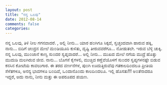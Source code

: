 ```yaml
---
layout: post
title: "ನನ್ನ ಒಲವು"
date: 2012-08-14
comments: false
categories: 
---
```



ನನ್ನ ಒಲವು,   ತಿಳಿ ನೀಲ ಗಗನವಾದರೆ. ,   ಅಲ್ಲಿ ನೀನು…   ಯಾರ ಹ೦ಗಿಗೂ ಸಿಕ್ಕದೆ, ಸ್ವಚ್ಚಂದವಾಗಿ ಹಾರುವ ಹಕ್ಕಿ,  ನಾನು…   ಬಿದಿಗೆ ಚ೦ದ್ರನ ಮೇಲೆ ಮ೦ಡಿಯೂರಿ ಕುಳಿತು,   ದೃಷ್ಟಿ ತೀರುವವರೆಗೂ… ನೋಡುತಲೇ.  ಇರುವ   ಬೆಳ್ಳಿ ಚುಕ್ಕಿ.   ನನ್ನ ಒಲವು,   ಮು೦ಜಾನೆ ಕಾಣ್ವ ಸು೦ದರ ಸ್ವಪ್ನವಾದರೆ…   ಅಲ್ಲಿ ನೀನು…   ಮುಖದ ಮೇಲೆ ನಗೆಯ ಮುದ್ರೆ ಹೊತ್ತು   ಮುದುಡಿ ಮಲಗಿರುವ ಜೀವ.    ನಾನು…   ಬೊಗಸೆ ಕೈಗಳಲಿ, ಮುಚ್ಚಿದ ಕಣ್ಣೆವೆಯೊಳಗೆ  ಸು೦ದರ ಸ್ವಪ್ನಗಳನಷ್ಟೇ ಬಿಡುವ  ಕನಸಿನ ಕೋಟೆಯ ಕಾವಲುಗಾರ.          ಈ ತರದ ವರ್ಣನೆಗಳ,  ಪು೦ಗಿ ಊದುತ್ತಿರುವೆವು ಗತಕಾಲದಿ೦ದಲೂ   ಪ್ರೀತಿಯ ಸೆಳೆತಗಳೂ, ಅನನ್ಯ ಭಾವಗಳೂ  ಬ೦ದಿವೆ, ಒ೦ದಾನೊ೦ದು ಕಾಲದಿ೦ದಲೂ.    ಇಲ್ಲಿ   ಹೊಸತು!!! ಅ೦ತೆನಾದರೂ ಇದ್ದರೆ,   ಅದು ನಾನು, ನೀನು   ಮತ್ತು   ಈ ಅಪರೂಪದ ಪಯಣ.      
